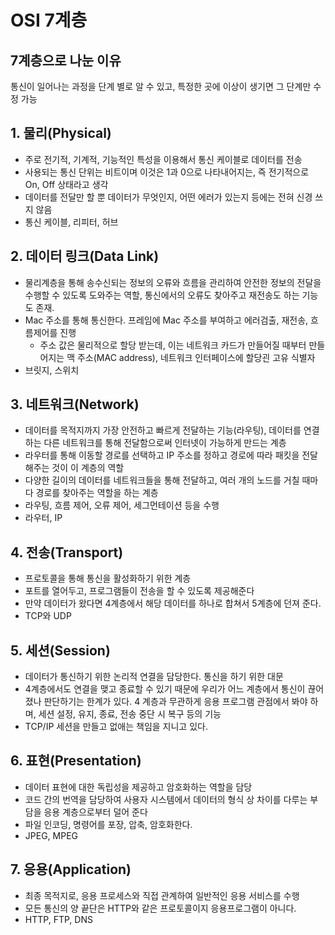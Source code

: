 # OSI 7계층

## 7계층으로 나눈 이유

통신이 일어나는 과정을 단계 별로 알 수 있고, 특정한 곳에 이상이 생기면 그 단계만 수정 가능

## 1. ****물리(Physical)****

- 주로 전기적, 기계적, 기능적인 특성을 이용해서 통신 케이블로 데이터를 전송
- 사용되는 통신 단위는 비트이며 이것은 1과 0으로 나타내어지는, 즉 전기적으로 On, Off 상태라고 생각
- 데이터를 전달만 할 뿐 데이터가 무엇인지, 어떤 에러가 있는지 등에는 전혀 신경 쓰지 않음
- 통신 케이블, 리피터, 허브

## 2. ****데이터 링크(Data Link)****

- 물리계층을 통해 송수신되는 정보의 오류와 흐름을 관리하여 안전한 정보의 전달을 수행할 수 있도록 도와주는 역할, 통신에서의 오류도 찾아주고 재전송도 하는 기능도 존재.
- Mac 주소를 통해 통신한다. 프레임에 Mac 주소를 부여하고 에러검출, 재전송, 흐름제어를 진행
    - 주소 값은 물리적으로 할당 받는데, 이는 네트워크 카드가 만들어질 때부터 만들어지는 맥 주소(MAC address), 네트워크 인터페이스에 할당괸 고유 식별자
- 브릿지, 스위치

## 3. ****네트워크(Network)****

- 데이터를 목적지까지 가장 안전하고 빠르게 전달하는 기능(라우팅), 데이터를 연결하는 다른 네트워크를 통해 전달함으로써 인터넷이 가능하게 만드는 계층
- 라우터를 통해 이동할 경로를 선택하고 IP 주소를 정하고 경로에 따라 패킷을 전달해주는 것이 이 계층의 역할
- 다양한 길이의 데이터를 네트워크들을 통해 전달하고, 여러 개의 노드를 거칠 때마다 경로를 찾아주는 역할을 하는 계층
- 라우팅, 흐름 제어, 오류 제어, 세그먼테이션 등을 수행
- 라우터, IP

## 4. ****전송(Transport)****

- 프로토콜을 통해 통신을 활성화하기 위한 계층
- 포트를 열어두고, 프로그램들이 전송을 할 수 있도록 제공해준다
- 만약 데이터가 왔다면 4계층에서 해당 데이터를 하나로 합쳐서 5계층에 던져 준다.
- TCP와 UDP

## 5. ****세션(Session)****

- 데이터가 통신하기 위한 논리적 연결을 담당한다. 통신을 하기 위한 대문
- 4계층에서도 연결을 맺고 종료할 수 있기 때문에 우리가 어느 계층에서 통신이 끊어 졌나 판단하기는 한계가 있다.  4 계층과 무관하게 응용 프로그램 관점에서 봐야 하며, 세션 설정, 유지, 종료, 전송 중단 시 복구 등의 기능
- TCP/IP 세션을 만들고 없애는 책임을 지니고 있다.

## 6. ****표현(Presentation)****

- 데이터 표현에 대한 독립성을 제공하고 암호화하는 역할을 담당
- 코드 간의 번역을 담당하여 사용자 시스템에서 데이터의 형식 상 차이를 다루는 부담을 응용 계층으로부터 덜어 준다
- 파일 인코딩, 명령어를 포장, 압축, 암호화한다.
- JPEG, MPEG

## 7. ****응용(Application)****

- 최종 목적지로, 응용 프로세스와 직접 관계하여 일반적인 응용 서비스를 수행
- 모든 통신의 양 끝단은 HTTP와 같은 프로토콜이지 응용프로그램이 아니다.
- HTTP, FTP, DNS
